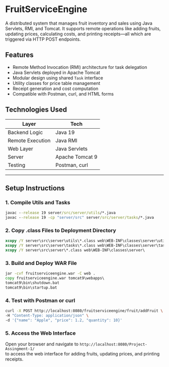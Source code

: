 #  FruitServiceEngine

A distributed system that manages fruit inventory and sales using Java Servlets, RMI, and Tomcat. It supports remote operations like adding fruits, updating prices, calculating costs, and printing receipts—all which are triggered via HTTP POST endpoints.

##  Features

-  Remote Method Invocation (RMI) architecture for task delegation
-  Java Servlets deployed in Apache Tomcat
-  Modular design using shared `Task` interface
-  Utility classes for price table management
-  Receipt generation and cost computation
-  Compatible with Postman, curl, and HTML forms



##  Technologies Used

| Layer            | Tech             |
|------------------|------------------|
| Backend Logic    | Java 19          |
| Remote Execution | Java RMI         |
| Web Layer        | Java Servlets    |
| Server           | Apache Tomcat 9  |
| Testing          | Postman, curl    |

---

##  Setup Instructions

###  1. Compile Utils and Tasks

```cmd
javac --release 19 server/src/server/utils/*.java
javac --release 19 -cp "server/src" server/src/server/tasks/*.java
```

###  2. Copy .class Files to Deployment Directory

```cmd
xcopy /Y server\src\server\utils\*.class web\WEB-INF\classes\server\utils\
xcopy /Y server\src\server\tasks\*.class web\WEB-INF\classes\server\tasks\
xcopy /Y server\src\server\*.class web\WEB-INF\classes\server\
```
###  3. Build and Deploy WAR File

```cmd
jar -cvf fruitserviceengine.war -C web .
copy fruitserviceengine.war tomcat9\webapps\
tomcat9\bin\shutdown.bat
tomcat9\bin\startup.bat
```
###  4. Test with Postman or curl
```bash
curl -X POST http://localhost:8080/fruitserviceengine/fruit/addFruit \
-H "Content-Type: application/json" \   
-d '{"name": "Apple", "price": 1.2, "quantity": 10}'
```

###  5. Access the Web Interface
Open your browser and navigate to `http://localhost:8080/Project-Assingment-1/`           
to access the web interface for adding fruits, updating prices, and printing receipts.

